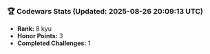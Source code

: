 ### 🏆 Codewars Stats (Updated: 2025-08-26 20:09:13 UTC)

- **Rank:** 8 kyu
- **Honor Points:** 3
- **Completed Challenges:** 1
